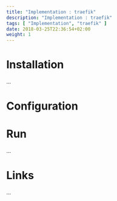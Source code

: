 ```yaml
---
title: "Implementation : traefik"
description: "Implementation : traefik"
tags: [ "Implementation", "traefik" ]
date: 2018-03-25T22:36:54+02:00
weight: 1
---
```

# Installation

...

# Configuration

# Run

...

# Links

...